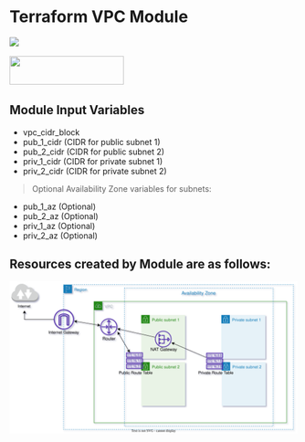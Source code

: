 # Terraform VPC Module
![](https://upload.wikimedia.org/wikipedia/commons/0/04/Terraform_Logo.svg)

<img src="https://upload.wikimedia.org/wikipedia/commons/0/04/Terraform_Logo.svg" width="200" height="50" />

## Module Input Variables

- vpc_cidr_block 
- pub_1_cidr   (CIDR for public subnet 1) 
- pub_2_cidr   (CIDR for public subnet 2) 
- priv_1_cidr  (CIDR for private subnet 1) 
- priv_2_cidr  (CIDR for private subnet 2) 
  

> Optional Availability Zone variables for subnets:
- pub_1_az (Optional)   
- pub_2_az (Optional)   
- priv_1_az (Optional)   
- priv_2_az (Optional)   
  

## Resources created by Module are as follows:

![Architecture](vpc_architecture.svg)
